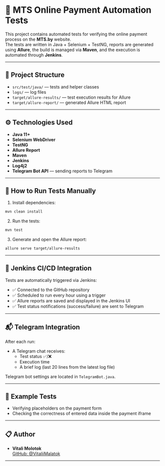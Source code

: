 # 💪 MTS Online Payment Automation Tests

This project contains automated tests for verifying the online payment process on the **MTS.by** website.  
The tests are written in Java + Selenium + TestNG, reports are generated using **Allure**, the build is managed via **Maven**, and the execution is automated through **Jenkins**.

---

## 📁 Project Structure

- `src/test/java/` — tests and helper classes
- `logs/` — log files
- `target/allure-results/` — test execution results for Allure
- `target/allure-report/` — generated Allure HTML report

---

## ⚙️ Technologies Used

- **Java 11+**
- **Selenium WebDriver**
- **TestNG**
- **Allure Report**
- **Maven**
- **Jenkins**
- **Log4j2**
- **Telegram Bot API** — sending reports to Telegram

---

## 🚀 How to Run Tests Manually

1. Install dependencies:

```bash
mvn clean install
```

2. Run the tests:

```bash
mvn test
```

3. Generate and open the Allure report:

```bash
allure serve target/allure-results
```

---

## 🧰 Jenkins CI/CD Integration

Tests are automatically triggered via Jenkins:

- ✅ Connected to the GitHub repository
- ✅ Scheduled to run every hour using a trigger
- ✅ Allure reports are saved and displayed in the Jenkins UI
- ✅ Test status notifications (success/failure) are sent to Telegram

---

## 📬 Telegram Integration

After each run:

- A Telegram chat receives:
  - Test status ✅/❌
  - Execution time
  - A brief log (last 20 lines from the latest log file)

Telegram bot settings are located in `TelegramBot.java`.

---

## 📌 Example Tests

- Verifying placeholders on the payment form
- Checking the correctness of entered data inside the payment iframe

---

## 📋 Author

- **Vitali Molotok**  
  [GitHub: @VitaliiMalatok](https://github.com/VitaliiMalatok)

---

